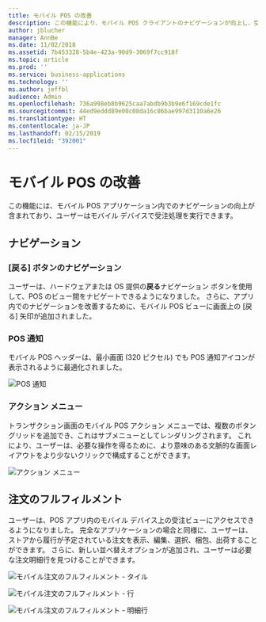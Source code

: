```yaml
---
title: モバイル POS の改善
description: この機能により、モバイル POS クライアントのナビゲーションが向上し、受注処理のサポートが追加されます。
author: jblucher
manager: AnnBe
ms.date: 11/02/2018
ms.assetid: 7b453328-5b4e-423a-90d9-3069f7cc918f
ms.topic: article
ms.prod: ''
ms.service: business-applications
ms.technology: ''
ms.author: jeffbl
audience: Admin
ms.openlocfilehash: 736a998eb8b9625caa7abdb9b3b9e6f169cde1fc
ms.sourcegitcommit: 44ed9eddd89e00c08da16c86bae997d3110a6e26
ms.translationtype: HT
ms.contentlocale: ja-JP
ms.lasthandoff: 02/15/2019
ms.locfileid: "392001"
---
```

# <a name="mobile-pos-improvements"></a>モバイル POS の改善



この機能には、モバイル POS アプリケーション内でのナビゲーションの向上が含まれており、ユーザーはモバイル デバイスで受注処理を実行できます。

## <a name="navigation"></a>ナビゲーション
### <a name="back-button-navigation"></a>[戻る] ボタンのナビゲーション
ユーザーは、ハードウェアまたは OS 提供の**戻る**ナビゲーション ボタンを使用して、POS のビュー間をナビゲートできるようになりました。 さらに、アプリ内でのナビゲーションを改善するために、モバイル POS ビューに画面上の [戻る] 矢印が追加されました。

### <a name="pos-notifications"></a>POS 通知
モバイル POS ヘッダーは、最小画面 (320 ピクセル) でも POS 通知アイコンが表示されるように最適化されました。

![POS 通知](../../media/pos-notification.JPG "POS 通知")

### <a name="actions-menu"></a>アクション メニュー
トランザクション画面のモバイル POS アクション メニューでは、複数のボタン グリッドを追加でき、これはサブメニューとしてレンダリングされます。  これにより、ユーザーは、必要な操作を得るために、より意味のある文脈的な画面レイアウトをより少ないクリックで構成することができます。

![アクション メニュー](../../media/pos-actions-menu.JPG "POS アクション メニュー")

## <a name="order-fulfillment"></a>注文のフルフィルメント
ユーザーは、POS アプリ内のモバイル デバイス上の受注ビューにアクセスできるようになりました。 完全なアプリケーションの場合と同様に、ユーザーは、ストアから履行が予定されている注文を表示、編集、選択、梱包、出荷することができます。 さらに、新しい並べ替えオプションが追加され、ユーザーは必要な注文明細行を見つけることができます。


![モバイル注文のフルフィルメント - タイル](../../media/mobile-order-fulfillment1.JPG "")

![モバイル注文のフルフィルメント - 行](../../media/mobile-order-fulfillment2.JPG "")

![モバイル注文のフルフィルメント - 明細行](../../media/mobile-order-fulfillment3.JPG "")
